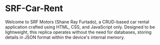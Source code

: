 # SRF-Car-Rent


Welcome to SRF Motors (Shane Ray Furtado), a CRUD-based car rental
application crafted using HTML, CSS, and JavaScript only. Designed to be lightweight, 
this replica operates without the need for databases, 
storing details in JSON format within the device's internal memory.

